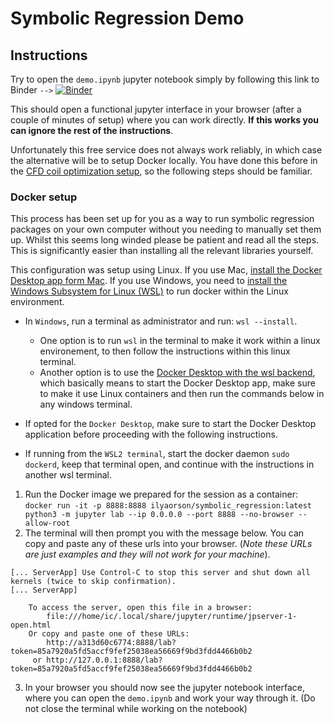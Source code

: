 # Symbolic Regression Demo

## Instructions

Try to open the `demo.ipynb` jupyter notebook simply by following this link to Binder `-->`
[![Binder](https://mybinder.org/badge_logo.svg)](https://mybinder.org/v2/gh/IlyaOrson/alamopy/HEAD?labpath=demo.ipynb)

This should open a functional jupyter interface in your browser (after a couple of minutes of setup) where you can work directly. **If this works you can ignore the rest of the instructions**.

Unfortunately this free service does not always work reliably, in which case the alternative will be to setup Docker locally.
You have done this before in the [CFD coil optimization setup](https://github.com/OptiMaL-PSE-Lab/symbolic_regression/blob/main/ml_course_documentation-2.pdf), so the following steps should be familiar.

### Docker setup

This process has been set up for you as a way to run symbolic regression packages on your own computer without you needing to manually set them up.
Whilst this seems long winded please be patient and read all the steps.
This is significantly easier than installing all the relevant libraries yourself.

This configuration was setup using Linux. If you use Mac, [install the Docker Desktop app form Mac](https://docs.docker.com/desktop/install/mac-install/).
If you use Windows, you need to [install the Windows Subsystem for Linux (WSL)](https://learn.microsoft.com/en-us/windows/wsl/install) to run docker within the Linux environment.
- In `Windows`, run a terminal as administrator and run: `wsl --install`.
    - One option is to run `wsl` in the terminal to make it work within a linux environement, to then follow the instructions within this linux terminal.
    - Another option is to use the [Docker Desktop with the wsl backend](https://learn.microsoft.com/en-us/virtualization/windowscontainers/quick-start/quick-start-windows-10-linux), which basically means to start the Docker Desktop app, make sure to make it use Linux containers and then run the commands below in any windows terminal.

- If opted for the `Docker Desktop`, make sure to start the Docker Desktop application before proceeding with the following instructions.
- If running from the `WSL2 terminal`, start the docker daemon `sudo dockerd`, keep that terminal open, and continue with the instructions in another wsl terminal.

1. Run the Docker image we prepared for the session as a container: `docker run -it -p 8888:8888 ilyaorson/symbolic_regression:latest python3 -m jupyter lab --ip 0.0.0.0 --port 8888 --no-browser --allow-root`
2. The terminal will then prompt you with the message below. You can copy and paste any of these urls into your browser. (*Note these URLs are just examples and they will not work for your machine*).
```
[... ServerApp] Use Control-C to stop this server and shut down all kernels (twice to skip confirmation).
[... ServerApp]

    To access the server, open this file in a browser:
        file:///home/ic/.local/share/jupyter/runtime/jpserver-1-open.html
    Or copy and paste one of these URLs:
        http://a313d60c6774:8888/lab?token=85a7920a5fd5accf9fef25038ea56669f9bd3fdd4466b0b2
     or http://127.0.0.1:8888/lab?token=85a7920a5fd5accf9fef25038ea56669f9bd3fdd4466b0b2
```
3. In your browser you should now see the jupyter notebook interface, where you can open the `demo.ipynb` and work your way through it. (Do not close the terminal while working on the notebook)
